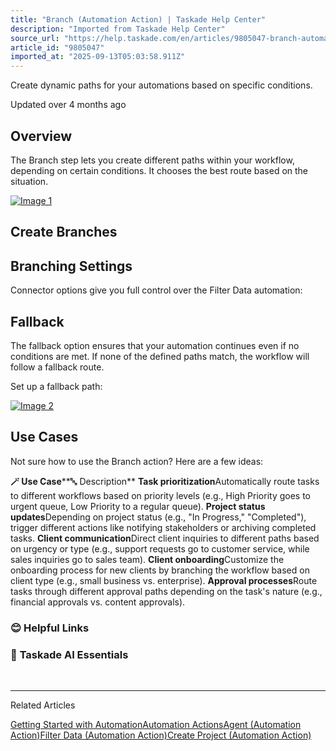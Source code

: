 ```yaml
---
title: "Branch (Automation Action) | Taskade Help Center"
description: "Imported from Taskade Help Center"
source_url: "https://help.taskade.com/en/articles/9805047-branch-automation-action"
article_id: "9805047"
imported_at: "2025-09-13T05:03:58.911Z"
---
```


Create dynamic paths for your automations based on specific conditions.

Updated over 4 months ago

**Overview**
------------

The Branch step lets you create different paths within your workflow, depending on certain conditions. It chooses the best route based on the situation.

[![Image 1](../../.gitbook/assets/imported/branch-automation-action-1.jpg)](https://downloads.intercomcdn.com/i/o/1164006052/7c1970867f5a699c7addb1f7/branch.jpg?expires=1757741400&signature=7dff53e028123df22be6ce03a495386ed5c14efd5554271b94cd5b21723d92b4&req=dSEhEsl%2Bm4FaW%2FMW1HO4zUa%2Fi%2FEI2h9aMRwFXxtZmikrqjEJVTCR0res0Lhg%0A2lfTbd2AC9Ak5gNHYmY%3D%0A)

Create Branches
---------------

Branching Settings
------------------

Connector options give you full control over the Filter Data automation:

Fallback
--------

The fallback option ensures that your automation continues even if no conditions are met. If none of the defined paths match, the workflow will follow a fallback route.

Set up a fallback path:

[![Image 2](../../.gitbook/assets/imported/branch-automation-action-2.jpg)](https://downloads.intercomcdn.com/i/o/plyqw4hf/1409587835/6ae9606e956e10ccf5748017d603/fallback-branch.jpg?expires=1757741400&signature=35aaf077fc17f6176506ba85d8905268a1112c50b840c21057c0aa3beae9130c&req=dSQnH8x2molcXPMW1HO4zYq%2FFnKJIDb46jvlMgSUjkGIzrRa72WoCG2qUbZz%0APNnqBoNsU3alJHk3Dlo%3D%0A)

Use Cases
---------

Not sure how to use the Branch action? Here are a few ideas:

**🪄 Use Case****🔤 Description**
**Task prioritization**Automatically route tasks to different workflows based on priority levels (e.g., High Priority goes to urgent queue, Low Priority to a regular queue).
**Project status updates**Depending on project status (e.g., "In Progress," "Completed"), trigger different actions like notifying stakeholders or archiving completed tasks.
**Client communication**Direct client inquiries to different paths based on urgency or type (e.g., support requests go to customer service, while sales inquiries go to sales team).
**Client onboarding**Customize the onboarding process for new clients by branching the workflow based on client type (e.g., small business vs. enterprise).
**Approval processes**Route tasks through different approval paths depending on the task's nature (e.g., financial approvals vs. content approvals).
### **😊 Helpful Links**
### 🤖 **Taskade AI Essentials**

​

* * *

Related Articles

[Getting Started with Automation](https://help.taskade.com/en/articles/8958467-getting-started-with-automation)[Automation Actions](https://help.taskade.com/en/articles/8958470-automation-actions)[Agent (Automation Action)](https://help.taskade.com/en/articles/8958471-agent-automation-action)[Filter Data (Automation Action)](https://help.taskade.com/en/articles/9615031-filter-data-automation-action)[Create Project (Automation Action)](https://help.taskade.com/en/articles/9891168-create-project-automation-action)